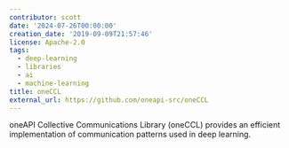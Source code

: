 ```yaml
---
contributor: scott
date: '2024-07-26T00:00:00'
creation_date: '2019-09-09T21:57:46'
license: Apache-2.0
tags:
  - deep-learning
  - libraries
  - ai
  - machine-learning
title: oneCCL
external_url: https://github.com/oneapi-src/oneCCL
---
```


oneAPI Collective Communications Library (oneCCL) provides an efficient implementation of communication patterns used in
deep learning.
